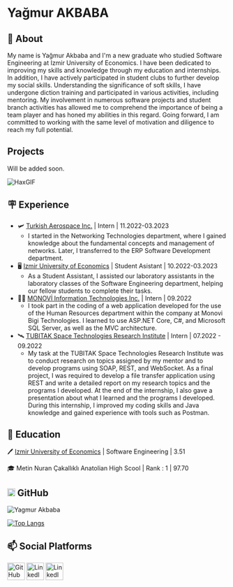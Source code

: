 # Yağmur AKBABA

## 📜 About

My name is Yağmur Akbaba and I'm a new graduate who studied Software Engineering at Izmir University of Economics. I have been dedicated to improving my skills and knowledge through my education and internships. In addition, I have actively participated in student clubs to further develop my social skills. Understanding the significance of soft skills, I have undergone diction training and participated in various activities, including mentoring. My involvement in numerous software projects and student branch activities has allowed me to comprehend the importance of being a team player and has honed my abilities in this regard. Going forward, I am committed to working with the same level of motivation and diligence to reach my full potential.


## Projects
Will be added soon.

![HaxGIF](https://user-images.githubusercontent.com/81877857/235271147-89a83d37-f99e-4eff-8bc4-5447175a2613.gif)


## 🪧 Experience
* 🛩️ [Turkish Aerospace Inc.](https://www.tusas.com/en) | Intern | 11.2022-03.2023
    * I started in the Networking Technologies department, where I gained knowledge about the fundamental concepts and management of networks. Later, I transferred to the ERP Software Development department.
* 🖥️ [Izmir University of Economics](https://www.ieu.edu.tr/en) | Student Asistant | 10.2022-03.2023
    * As a Student Assistant, I assisted our laboratory assistants in the laboratory classes of the Software Engineering department, helping our fellow students to complete their tasks.
* 👩‍💻 [MONOVİ Information Technologies Inc.](https://monovi.com.tr/) | Intern | 09.2022
    * I took part in the coding of a web application developed for the use of the Human Resources department within the company at Monovi Bigi Technologies. I learned to use ASP.NET Core, C#, and Microsoft SQL Server, as well as the MVC architecture.
* 🛰️ [TUBITAK Space Technologies Research Institute](https://uzay.tubitak.gov.tr/en) | Intern | 07.2022 - 09.2022
    * My task at the TUBITAK Space Technologies Research Institute was to conduct research on topics assigned by my mentor and to develop programs using SOAP, REST, and WebSocket. As a final project, I was required to develop a file transfer application using REST and write a detailed report on my research topics and the programs I developed. At the end of the internship, I also gave a presentation about what I learned and the programs I developed. During this internship, I improved my coding skills and Java knowledge and gained experience with tools such as Postman.

## 📖 Education
🖊️ [Izmir University of Economics](https://www.ieu.edu.tr/en) | Software Engineering | 3.51


🎓 Metin Nuran Çakallıklı Anatolian High Scool | Rank : 1 | 97.70


## <a href="https://github.com/"><img src="https://github.githubassets.com/images/modules/logos_page/GitHub-Mark.png" alt="GitHub logo" width="18"></a>  GitHub


![Yagmur Akbaba](https://github-readme-stats.vercel.app/api?username=YagmurAkbaba&show_icons=true&theme=chartreuse-dark&bg_color=00000000)


[![Top Langs](https://github-readme-stats.vercel.app/api/top-langs/?username=YagmurAkbaba&langs_count=10&show_icons=true&theme=chartreuse-dark&bg_color=00000000&layout=compact)](https://github.com/YagmurAkbaba/github-readme-stats)



## 📫 Social Platforms
<!---->

 <a style="bg-color:white" href="https://github.com/YagmurAkbaba"><img src="https://www.vectorlogo.zone/logos/github/github-icon.svg" alt="GitHub logo" width="40" ></a> 
 <a href="https://www.linkedin.com/in/yagmur-akbaba/" target="_blank"><img src="https://www.vectorlogo.zone/logos/linkedin/linkedin-tile.svg" alt="LinkedIn" width="40"><href></a>
   <a href="https://www.youtube.com/@done____" target="_blank"><img src="https://www.vectorlogo.zone/logos/youtube/youtube-icon.svg" alt="LinkedIn" width="40"><href></a> 
 
<!---->

